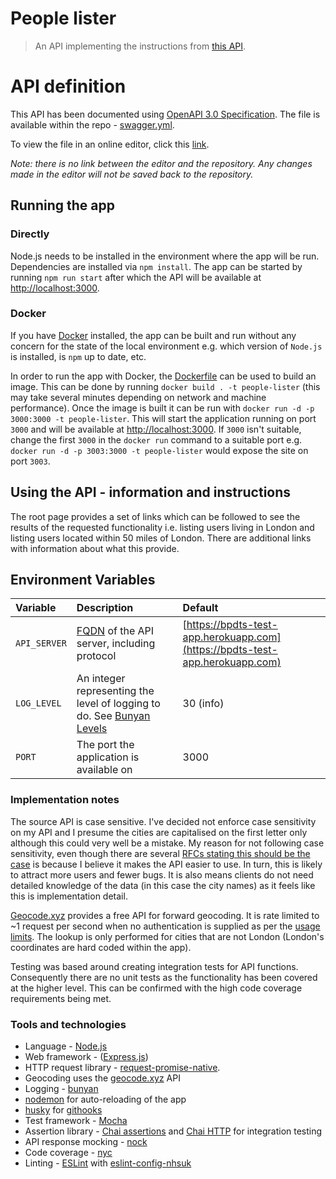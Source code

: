 # People lister

> An API implementing the instructions from
[this API](https://bpdts-test-app.herokuapp.com/instructions).


# API definition

This API has been documented using
[OpenAPI 3.0 Specification](https://swagger.io/docs/specification/about/).
The file is available within the repo - [swagger.yml](./swagger.yml).

To view the file in an online editor, click this
[link](https://editor.swagger.io?url=https://raw.githubusercontent.com/st3v3nhunt/people-lister/master/swagger.yml).

_Note: there is no link between the editor and the repository. Any changes made
in the editor will not be saved back to the repository._

## Running the app

### Directly

Node.js needs to be installed in the environment where the app will be run.
Dependencies are installed via `npm install`.
The app can be started by running `npm run start` after which the API will be
available at [http://localhost:3000](http://localhost:3000).

### Docker

If you have [Docker](https://www.docker.com/) installed, the app can be built
and run without any concern for the state of the local environment e.g. which
version of `Node.js` is installed, is `npm` up to date, etc.

In order to run the app with Docker, the [Dockerfile](Dockerfile) can be used
to build an image. This can be done by running `docker build . -t
people-lister` (this may take several minutes depending on network and machine
performance). Once the image is built it can be run with `docker run -d -p
3000:3000 -t people-lister`. This will start the application running on port
`3000` and will be available at [http://localhost:3000](http://localhost:3000).
If `3000` isn't suitable, change the first `3000` in the `docker run` command
to a suitable port e.g. `docker run -d -p 3003:3000 -t people-lister` would
expose the site on port `3003`.

## Using the API - information and instructions

The root page provides a set of links which can be followed to see the results
of the requested functionality i.e. listing users living in London and listing
users located within 50 miles of London. There are additional links with
information about what this provide.

## Environment Variables

| Variable     | Description                                                                                                          | Default                                                                      |
| :-------     | :----------                                                                                                          | :------                                                                      |
| `API_SERVER` | [FQDN](https://en.wikipedia.org/wiki/Fully_qualified_domain_name) of the API server, including protocol              | [https://bpdts-test-app.herokuapp.com](https://bpdts-test-app.herokuapp.com) |
| `LOG_LEVEL`  | An integer representing the level of logging to do. See [Bunyan Levels](https://www.npmjs.com/package/bunyan#levels) | 30 (info)                                                                    |
| `PORT`       | The port the application is available on                                                                             | 3000                                                                         |

### Implementation notes

The source API is case sensitive. I've decided not enforce case sensitivity on
my API and I presume the cities are capitalised on the first letter only
although this could very well be a mistake.  My reason for not following case
sensitivity, even though there are several [RFCs stating this should be the
case](https://stackoverflow.com/a/26196170) is because I believe it makes the
API easier to use. In turn, this is likely to attract more users and fewer
bugs. It is also means clients do not need detailed knowledge of the data (in
this case the city names) as it feels like this is implementation detail.

[Geocode.xyz](https://geocode.xyz/) provides a free API for forward geocoding.
It is rate limited to ~1 request per second when no authentication is supplied
as per the [usage limits](https://geocode.xyz/api). The lookup is only
performed for cities that are not London (London's coordinates are hard coded
within the app).

Testing was based around creating integration tests for API functions.
Consequently there are no unit tests as the functionality has been covered at
the higher level. This can be confirmed with the high code coverage
requirements being met.

### Tools and technologies

* Language - [Node.js](https://nodejs.org/en/)
* Web framework - ([Express.js](https://expressjs.com/))
* HTTP request library -
  [request-promise-native](https://www.npmjs.com/package/request-promise-native).
* Geocoding uses the [geocode.xyz](https://geocode.xyz/) API
* Logging - [bunyan](https://www.npmjs.com/package/bunyan)
* [nodemon](https://www.npmjs.com/package/nodemon) for auto-reloading of the app
* [husky](https://www.npmjs.com/package/husky) for
  [githooks](https://git-scm.com/docs/githooks)
* Test framework - [Mocha](https://mochajs.org/)
* Assertion library - [Chai assertions](https://www.chaijs.com/) and
  [Chai HTTP](https://www.npmjs.com/package/chai-http) for integration testing
* API response mocking - [nock](https://www.npmjs.com/package/nock)
* Code coverage - [nyc](https://www.npmjs.com/package/nyc)
* Linting - [ESLint](https://eslint.org/) with
  [eslint-config-nhsuk](https://www.npmjs.com/package/eslint-config-nhsuk)
